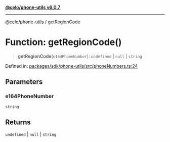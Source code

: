 [**@celo/phone-utils v6.0.7**](../README.md)

***

[@celo/phone-utils](../globals.md) / getRegionCode

# Function: getRegionCode()

> **getRegionCode**(`e164PhoneNumber`): `undefined` \| `null` \| `string`

Defined in: [packages/sdk/phone-utils/src/phoneNumbers.ts:24](https://github.com/celo-org/developer-tooling/blob/master/packages/sdk/phone-utils/src/phoneNumbers.ts#L24)

## Parameters

### e164PhoneNumber

`string`

## Returns

`undefined` \| `null` \| `string`
